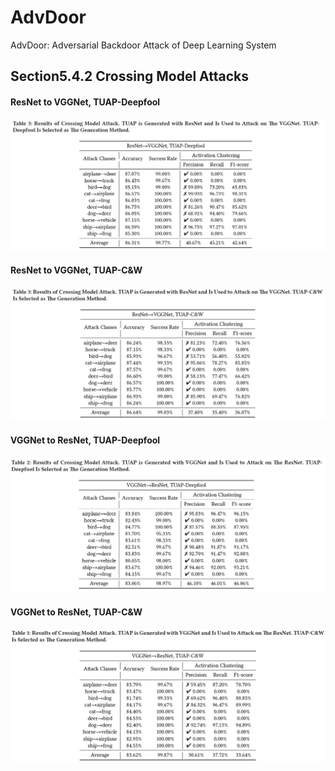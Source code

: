 # AdvDoor
AdvDoor: Adversarial Backdoor Attack of Deep Learning System


## Section5.4.2 Crossing Model Attacks

#### ResNet to VGGNet, TUAP-Deepfool
![image](https://github.com/Anonymous-AdvDoor/AdvDoor/blob/main/img/Res2VGG_Deepfool.png)

#### ResNet to VGGNet, TUAP-C\&W
![image](https://github.com/Anonymous-AdvDoor/AdvDoor/blob/main/img/Res2VGG_CW.png)

#### VGGNet to ResNet, TUAP-Deepfool
![image](https://github.com/Anonymous-AdvDoor/AdvDoor/blob/main/img/VGG2Res_Deepfool.png)

#### VGGNet to ResNet, TUAP-C\&W
![image](https://github.com/Anonymous-AdvDoor/AdvDoor/blob/main/img/VGG2Res_CW.png)
